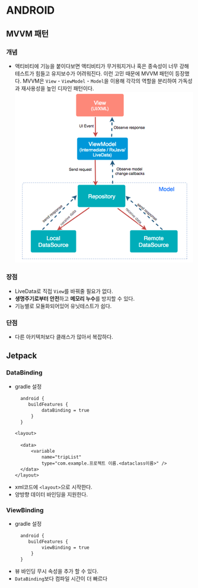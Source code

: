 # ANDROID
## MVVM 패턴
### 개념
- 액티비티에 기능을 붙이다보면 액티비티가 무거워지거나 혹은 종속성이 너무 강해 테스트가 힘들고 유지보수가 어려워진다. 이런 고민 때문에 MVVM 패턴이 등장했다. MVVM은 `View` - `ViewModel` - `Model`을 이용해 각각의 역할을 분리하여 가독성과 재사용성을 높인 디자인 패턴이다. 
![](./img/MVVM.png)
### 장점
-  LiveData로 직접 `View`를 바꿔줄 필요가 없다.
- **생명주기로부터 안전**하고 **메모리 누수**를 방지할 수 있다. 
- 기능별로 모듈화되어있어 유닛테스트가 쉽다.
### 단점
- 다른 아키텍처보다 클래스가 많아서 복잡하다.
### 
## Jetpack
### DataBinding
- gradle 설정
  ~~~
    android {
       buildFeatures {
            dataBinding = true
        } 
    }
  ~~~
  ~~~
  <layout>

    <data>
        <variable
            name="tripList"
            type="com.example.프로젝트 이름.<dataclass이름>" />
    </data>
  </layout>
  ~~~
- xml코드에 `<layout>`으로 시작한다.
- 양방향 데이터 바인딩을 지원한다.

### ViewBinding
- gradle 설정
  ~~~
    android {
       buildFeatures {
            viewBinding = true
        } 
    }
  ~~~
- 뷰 바인딩 무시 속성을 추가 할 수 있다.
- `DataBinding`보다 컴파일 시간이 더 빠르다 